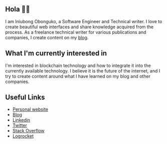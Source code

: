 ## Hola 👋🏾

I am Iniubong Obonguko, a Software Engineer and Technical writer. I love to create beautiful web interfaces and share knowledge acquired from the process. 
As a freelance technical writer for various publications and companies, I create content on my [blog](https://blog.iniubong.com).

## What I'm currently interested in

I'm interested in blockchain technology and how to integrate it into the currently available technology. I believe it is the future of the internet, and I try to create content around what I have learned on my blog and other companies.

## Useful Links


- [Personal website](https://www.iniubong.com)
- [Blog](https://www.blog.iniubong.com)
- [Linkedin](https://www.linkedin.com/in/iniubongobonguko)
- [Twitter](https://www.twitter.com/IObonguko)
- [Stack Overflow](https://stackoverflow.com/users/12328868/iniubong-obonguko)
- [Logrocket](https://www.blog.logrocket.com/author/iniubongobonguko)
